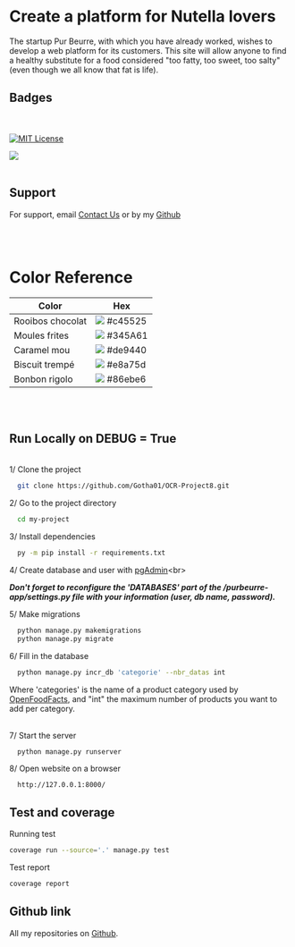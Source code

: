
# Create a platform for Nutella lovers

The startup Pur Beurre, with which you have already worked, wishes to develop a web platform for its customers. This site will allow anyone to find a healthy substitute for a food considered "too fatty, too sweet, too salty" (even though we all know that fat is life).

## Badges
<br><br>
[![MIT License](https://img.shields.io/badge/License-MIT-blue.svg)](https://choosealicense.com/licenses/mit/)

![](https://img.shields.io/badge/Version-v1.3.0-white)
<br><br>

## Support

For support, email [Contact Us](mailto:kololasouris@hotmail.com) or by my [Github](https://github.com/Gotha01)

<br><br>
# Color Reference

| Color             | Hex                                                       |
| ----------------- | ----------------------------------------------------------|
| Rooibos chocolat  | ![](https://via.placeholder.com/10/c45525?text=+) #c45525 |
| Moules frites     | ![](https://via.placeholder.com/10/345A61?text=+) #345A61 |
| Caramel mou       | ![](https://via.placeholder.com/10/de9440?text=+) #de9440 |
| Biscuit trempé    | ![](https://via.placeholder.com/10/e8a75d?text=+) #e8a75d |
| Bonbon rigolo     | ![](https://via.placeholder.com/10/86ebe6?text=+) #86ebe6 |

<br><br>

## Run Locally on DEBUG = True
<br>
1/ Clone the project

```bash
  git clone https://github.com/Gotha01/OCR-Project8.git
```

2/ Go to the project directory

```bash
  cd my-project
```

3/ Install dependencies

```bash
  py -m pip install -r requirements.txt
```

4/ Create database and user with 
[pgAdmin](https://www.pgadmin.org/download/pgadmin-4-windows/ "www.pgadmin.org")<br>

*__Don't forget to reconfigure the 'DATABASES' part of the /purbeurre-app/settings.py file with your information (user, db name, password).__*

5/ Make migrations
```bash
  python manage.py makemigrations
  python manage.py migrate
```

6/ Fill in the database
```bash
  python manage.py incr_db 'categorie' --nbr_datas int
```
Where 'categories' is the name of a product category used by [OpenFoodFacts](https://fr.openfoodfacts.org/ "https://fr.openfoodfacts.org/"),
and "int" the maximum number of products you want to add per category.
<br><br>

7/ Start the server

```bash
  python manage.py runserver
```

8/ Open website on a browser

```browser
  http://127.0.0.1:8000/
```

## Test and coverage

Running test

```bash
coverage run --source='.' manage.py test
```

Test report

```bash
coverage report
```

## Github link

All my repositories on [Github](https://github.com/Gotha01?tab=repositories).